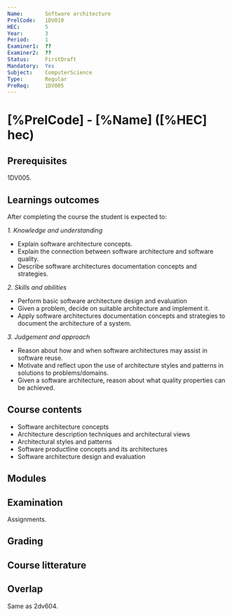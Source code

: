 ```yaml
---
Name:       Software architecture
PrelCode:   1DV010
HEC:        5
Year:       3
Period:     1
Examiner1:  ??    
Examiner2:  ??
Status:     FirstDraft
Mandatory:  Yes
Subject:    ComputerScience
Type:       Regular
PreReq:     1DV005  
---
```


# [%PrelCode] - [%Name] ([%HEC] hec)

## Prerequisites

1DV005.

## Learnings outcomes

After completing the course the student is expected to:

*1. Knowledge and understanding*

- Explain software architecture concepts.
- Explain the connection between software architecture and software quality.
- Describe software architectures documentation concepts and strategies.

*2.	Skills and abilities*

- Perform basic software architecture design and evaluation
- Given a problem, decide on suitable architecture and implement it.
- Apply software architectures documentation concepts and strategies to document the architecture of a system.

*3.	Judgement and approach*

- Reason about how and when software architectures may assist in software reuse.
- Motivate and reflect upon the use of architecture styles and patterns in solutions to problems/domains.
- Given a software architecture, reason about what quality properties can be achieved.

## Course contents

- Software architecture concepts
- Architecture description techniques and architectural views
- Architectural styles and patterns
- Software product­line concepts and its architectures
- Software architecture design and evaluation

## Modules

## Examination

Assignments.

## Grading

## Course litterature

## Overlap

Same as 2dv604.